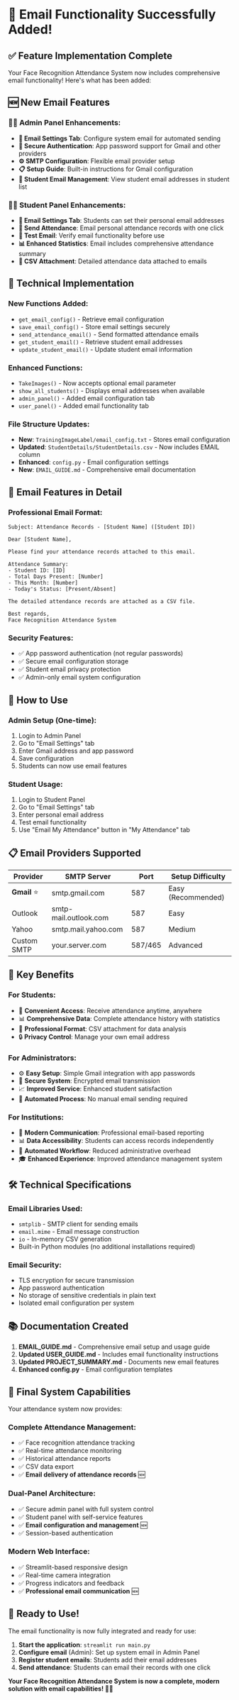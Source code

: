 # 🎉 Email Functionality Successfully Added!

## ✅ **Feature Implementation Complete**

Your Face Recognition Attendance System now includes comprehensive email functionality! Here's what has been added:

## 🆕 **New Email Features**

### **👨‍💼 Admin Panel Enhancements:**
- **📧 Email Settings Tab**: Configure system email for automated sending
- **🔐 Secure Authentication**: App password support for Gmail and other providers
- **⚙️ SMTP Configuration**: Flexible email provider setup
- **📋 Setup Guide**: Built-in instructions for Gmail configuration
- **👥 Student Email Management**: View student email addresses in student list

### **👨‍🎓 Student Panel Enhancements:**
- **📧 Email Settings Tab**: Students can set their personal email addresses
- **📨 Send Attendance**: Email personal attendance records with one click
- **🧪 Test Email**: Verify email functionality before use
- **📊 Enhanced Statistics**: Email includes comprehensive attendance summary
- **💾 CSV Attachment**: Detailed attendance data attached to emails

## 🔧 **Technical Implementation**

### **New Functions Added:**
- `get_email_config()` - Retrieve email configuration
- `save_email_config()` - Store email settings securely
- `send_attendance_email()` - Send formatted attendance emails
- `get_student_email()` - Retrieve student email addresses
- `update_student_email()` - Update student email information

### **Enhanced Functions:**
- `TakeImages()` - Now accepts optional email parameter
- `show_all_students()` - Displays email addresses when available
- `admin_panel()` - Added email configuration tab
- `user_panel()` - Added email functionality tab

### **File Structure Updates:**
- **New**: `TrainingImageLabel/email_config.txt` - Stores email configuration
- **Updated**: `StudentDetails/StudentDetails.csv` - Now includes EMAIL column
- **Enhanced**: `config.py` - Email configuration settings
- **New**: `EMAIL_GUIDE.md` - Comprehensive email documentation

## 📧 **Email Features in Detail**

### **Professional Email Format:**
```
Subject: Attendance Records - [Student Name] ([Student ID])

Dear [Student Name],

Please find your attendance records attached to this email.

Attendance Summary:
- Student ID: [ID]
- Total Days Present: [Number]
- This Month: [Number]
- Today's Status: [Present/Absent]

The detailed attendance records are attached as a CSV file.

Best regards,
Face Recognition Attendance System
```

### **Security Features:**
- ✅ App password authentication (not regular passwords)
- ✅ Secure email configuration storage
- ✅ Student email privacy protection
- ✅ Admin-only email system configuration

## 🚀 **How to Use**

### **Admin Setup (One-time):**
1. Login to Admin Panel
2. Go to "Email Settings" tab
3. Enter Gmail address and app password
4. Save configuration
5. Students can now use email features

### **Student Usage:**
1. Login to Student Panel
2. Go to "Email Settings" tab
3. Enter personal email address
4. Test email functionality
5. Use "Email My Attendance" button in "My Attendance" tab

## 📋 **Email Providers Supported**

| Provider | SMTP Server | Port | Setup Difficulty |
|----------|-------------|------|------------------|
| **Gmail** ⭐ | smtp.gmail.com | 587 | Easy (Recommended) |
| Outlook | smtp-mail.outlook.com | 587 | Easy |
| Yahoo | smtp.mail.yahoo.com | 587 | Medium |
| Custom SMTP | your.server.com | 587/465 | Advanced |

## 🎯 **Key Benefits**

### **For Students:**
- 📧 **Convenient Access**: Receive attendance anytime, anywhere
- 📊 **Comprehensive Data**: Complete attendance history with statistics
- 📁 **Professional Format**: CSV attachment for data analysis
- 🔒 **Privacy Control**: Manage your own email address

### **For Administrators:**
- ⚙️ **Easy Setup**: Simple Gmail integration with app passwords
- 🔐 **Secure System**: Encrypted email transmission
- 📈 **Improved Service**: Enhanced student satisfaction
- 🎯 **Automated Process**: No manual email sending required

### **For Institutions:**
- 📱 **Modern Communication**: Professional email-based reporting
- 📊 **Data Accessibility**: Students can access records independently
- 🔄 **Automated Workflow**: Reduced administrative overhead
- 🎓 **Enhanced Experience**: Improved attendance management system

## 🛠️ **Technical Specifications**

### **Email Libraries Used:**
- `smtplib` - SMTP client for sending emails
- `email.mime` - Email message construction
- `io` - In-memory CSV generation
- Built-in Python modules (no additional installations required)

### **Email Security:**
- TLS encryption for secure transmission
- App password authentication
- No storage of sensitive credentials in plain text
- Isolated email configuration per system

## 📚 **Documentation Created**

1. **EMAIL_GUIDE.md** - Comprehensive email setup and usage guide
2. **Updated USER_GUIDE.md** - Includes email functionality instructions
3. **Updated PROJECT_SUMMARY.md** - Documents new email features
4. **Enhanced config.py** - Email configuration templates

## 🎉 **Final System Capabilities**

Your attendance system now provides:

### **Complete Attendance Management:**
- ✅ Face recognition attendance tracking
- ✅ Real-time attendance monitoring
- ✅ Historical attendance reports
- ✅ CSV data export
- ✅ **Email delivery of attendance records** 🆕

### **Dual-Panel Architecture:**
- ✅ Secure admin panel with full system control
- ✅ Student panel with self-service features
- ✅ **Email configuration and management** 🆕
- ✅ Session-based authentication

### **Modern Web Interface:**
- ✅ Streamlit-based responsive design
- ✅ Real-time camera integration
- ✅ Progress indicators and feedback
- ✅ **Professional email communication** 🆕

## 🚀 **Ready to Use!**

The email functionality is now fully integrated and ready for use:

1. **Start the application**: `streamlit run main.py`
2. **Configure email** (Admin): Set up system email in Admin Panel
3. **Register student emails**: Students add their email addresses
4. **Send attendance**: Students can email their records with one click

**Your Face Recognition Attendance System is now a complete, modern solution with email capabilities! 📧✨**

